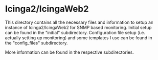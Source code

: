 # Icinga2/IcingaWeb2

This directory contains all the necessary files and information to setup an instance of Icinga2/IcingaWeb2 for SNMP based monitoring. Initial setup can be found in the "initial" subdirectory. Configuration file setup (i.e. actually setting up monitoring) and some templates I use can be found in the "config_files" subdirectory.

More information can be found in the respective subdirectories.
